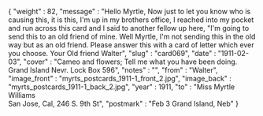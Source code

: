 {
  "weight" : 82,
  "message" : "Hello Myrtle, Now just to let  you know who is causing this, it is this, I'm up in my brothers office, I reached into my pocket and run across this card and I said to another fellow up here, \"I'm going to send this to an old friend of mine. Well Myrtle, I'm not sending this in the old way but as an old friend. Please answer this with a card of letter which ever you choose. Your Old friend Walter",
  "slug" : "card069",
  "date" : "1911-02-03",
  "cover" : "Cameo and flowers; Tell me what you have been doing. Grand Island Nevr. Lock Box 596",
  "notes" : "",
  "from" : "Walter",
  "image_front" : "myrts_postcards_1911-1_front_2.jpg",
  "image_back" : "myrts_postcards_1911-1_back_2.jpg",
  "year" : 1911,
  "to" : "Miss Myrtle Williams<br> San Jose, Cal, 246 S. 9th St",
  "postmark" : "Feb 3 Grand Island, Neb"
}
